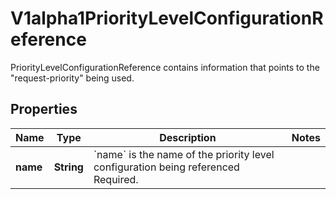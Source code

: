 

# V1alpha1PriorityLevelConfigurationReference

PriorityLevelConfigurationReference contains information that points to the \"request-priority\" being used.
## Properties

Name | Type | Description | Notes
------------ | ------------- | ------------- | -------------
**name** | **String** | &#x60;name&#x60; is the name of the priority level configuration being referenced Required. | 



